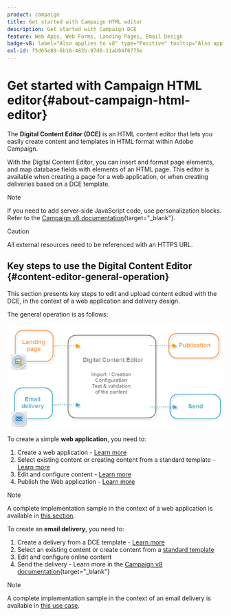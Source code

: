```yaml
---
product: campaign
title: Get started with Campaign HTML editor
description: Get started with Campaign DCE
feature: Web Apps, Web Forms, Landing Pages, Email Design
badge-v8: label="Also applies to v8" type="Positive" tooltip="Also applies to Campaign v8"
exl-id: f5d65e89-6b18-482b-97d8-11ab94f6775e
---
```

# Get started with Campaign HTML editor{#about-campaign-html-editor}

 

The **Digital Content Editor (DCE)** is an HTML content editor that lets you easily create content and templates in HTML format within Adobe Campaign.

With the Digital Content Editor, you can insert and format page elements, and map database fields with elements of an HTML page. This editor is available when creating a page for a web application, or when creating deliveries based on a DCE template.

>[!NOTE]
>
>If you need to add server-side JavaScript code, use personalization blocks. Refer to the [Campaign v8 documentation](https://experienceleague.adobe.com/docs/campaign/campaign-v8/send/personalize/personalization-blocks.html){target="_blank"}.

>[!CAUTION]
>
>All external resources need to be referenced with an HTTPS URL.

## Key steps to use the Digital Content Editor {#content-editor-general-operation}

This section presents key steps to edit and upload content edited with the DCE, in the context of a web application and delivery design.

The general operation is as follows: 

![](assets/dce_schema.png)

To create a simple **web application**, you need to:

1. Create a web application - [Learn more](creating-a-landing-page.md)
1. Select existing content or creating content from a standard template - [Learn more](template-management.md)
1. Edit and configure content - [Learn more](editing-content.md)
1. Publish the Web application - [Learn more](creating-a-landing-page.md#step-3---publishing-content)

>[!NOTE]
>
>A complete implementation sample in the context of a web application is available in  [this section](creating-a-landing-page.md).

To create an **email delivery**, you need to:

1. Create a delivery from a DCE template - [Learn more](use-case-creating-an-email-delivery.md)
1. Select an existing content or create content from a [standard template](template-management.md)
1. Edit and configure online content
1. Send the delivery - Learn more in the [Campaign v8 documentation](https://experienceleague.adobe.com/docs/campaign/campaign-v8/send/create-message.html){target="_blank"}

>[!NOTE]
>
>A complete implementation sample in the context of an email delivery is available in [this use case](use-case-creating-an-email-delivery.md).
